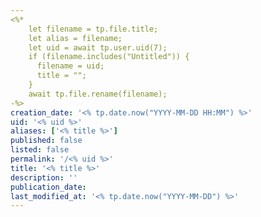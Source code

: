 ```yaml
---
<%*
    let filename = tp.file.title;
    let alias = filename;
    let uid = await tp.user.uid(7);
    if (filename.includes("Untitled")) {
      filename = uid;
      title = "";
    }
    await tp.file.rename(filename);
-%>
creation_date: '<% tp.date.now("YYYY-MM-DD HH:MM") %>'
uid: '<% uid %>'
aliases: ['<% title %>']
published: false
listed: false
permalink: '/<% uid %>'
title: '<% title %>'
description: ''
publication_date:
last_modified_at: '<% tp.date.now("YYYY-MM-DD") %>'
---
```

